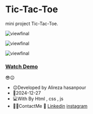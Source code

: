 # Tic-Tac-Toe

mini project Tic-Tac-Toe.


![viewfinal](https://github.com/user-attachments/assets/ea27f1a9-3ef7-4d0f-86f9-3ad34a0238e6)


![viewfinal](https://github.com/user-attachments/assets/e3572764-5935-47d1-af77-2b5ba5135b1b)


![viewfinal](https://github.com/user-attachments/assets/fd75644f-7b7c-40db-b5f5-ccf79178543f)




### [Watch Demo](https://alirezafrontend.github.io/Tic-Tac-Toe/ "Watch Demo")

 😎😉
- 😉Developed by Alireza hasanpour
- 📅2024-12-27
- 💻With By Html , css  , js
- 📲📞ContactMe 🔗 [Linkedin](https://www.linkedin.com/in/alireza-hasanpour-9ab4a732b?lipi=urn%3Ali%3Apage%3Ad_flagship3_profile_view_base_contact_details%3B74hz%2BdeVT62fhpXhtgK67Q%3D%3D "Linkedin") 
 [instagram](https//www.instagram.com/alireza_hasanpour_frontend")
